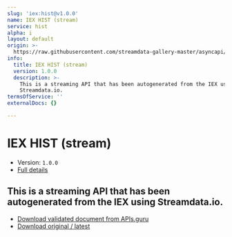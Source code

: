 ```yaml
---
slug: 'iex:hist@v1.0.0'
name: IEX HIST (stream)
service: hist
alpha: i
layout: default
origin: >-
  https://raw.githubusercontent.com/streamdata-gallery-master/asyncapi/master/_listings/iex/iex-hist-stream-async.md
info:
  title: IEX HIST (stream)
  version: 1.0.0
  description: >-
    This is a streaming API that has been autogenerated from the IEX using
    Streamdata.io.
termsOfService: ''
externalDocs: {}

---
```

# IEX HIST (stream)

* Version: `1.0.0`
* [Full details](../html/iex:hist@v1.0.0.html)



## This is a streaming API that has been autogenerated from the IEX using Streamdata.io.



* [Download validated document from APIs.guru](https://raw.githubusercontent.com/APIs-guru/asyncapi-directory/master/docs/APIs/iex%3Ahist%40v1.0.0.yaml)
* [Download original / latest](https://raw.githubusercontent.com/streamdata-gallery-master/asyncapi/master/_listings/iex/iex-hist-stream-async.md)

<script type="application/ld+json">
{
  "@context": "http://schema.org/",
  "@type": "WebAPI",
  "description": "This is a streaming API that has been autogenerated from the IEX using Streamdata.io.",
  "documentation": "",

  "name": "IEX HIST (stream)"
}
</script>
